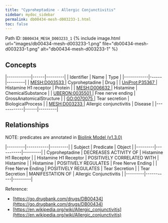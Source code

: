 ```yaml
---
title: "Cyproheptadine - Allergic Conjunctivitis"
sidebar: mydoc_sidebar
permalink: db00434-mesh-d003233-1.html
toc: false 
---
```



Path ID: `DB00434_MESH_D003233_1`
{% include image.html url="images/db00434-mesh-d003233-1.png" file="db00434-mesh-d003233-1.png" alt="db00434-mesh-d003233-1" %}

## Concepts

|------------|------|---------|
| Identifier | Name | Type    |
|------------|------|---------|
| <a href="https://identifiers.org/MESH:D003533">MESH:D003533 </a> | Cyproheptadine | Drug |
| <a href="https://identifiers.org/UniProt:P35367">UniProt:P35367 </a> | Histamine H1 receptor | Protein |
| <a href="https://identifiers.org/MESH:D006632">MESH:D006632 </a> | Histamine | ChemicalSubstance |
| <a href="https://identifiers.org/UBERON:0035501">UBERON:0035501 </a> | Free nerve ending | GrossAnatomicalStructure |
| <a href="https://identifiers.org/GO:0070075">GO:0070075 </a> | Tear secretion | BiologicalProcess |
| <a href="https://identifiers.org/MESH:D003233">MESH:D003233 </a> | Allergic conjunctivitis | Disease |
|------------|------|---------|

## Relationships


NOTE: predicates are annotated in <a href="https://github.com/biolink/biolink-model/releases/tag/v1.3.0">Biolink Model (v1.3.0)</a>

|---------|-----------|---------|
| Subject | Predicate | Object  |
|---------|-----------|---------|
| Cyproheptadine | DECREASES ACTIVITY OF | Histamine H1 Receptor |
| Histamine H1 Receptor | POSITIVELY CORRELATED WITH | Histamine |
| Histamine | POSITIVELY REGULATES | Free Nerve Ending |
| Free Nerve Ending | POSITIVELY REGULATES | Tear Secretion |
| Tear Secretion | MANIFESTATION OF | Allergic Conjunctivitis |
|---------|-----------|---------|

Reference: 
  - [https://go.drugbank.com/drugs/DB00434](https://go.drugbank.com/drugs/DB00434)
  - [https://en.wikipedia.org/wiki/Allergic_conjunctivitis](https://en.wikipedia.org/wiki/Allergic_conjunctivitis)
